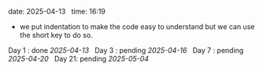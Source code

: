 date: 2025-04-13  
time: 16:19  


- we put indentation to make the code easy to understand but we can use the short key to do so. 
  

Day 1 : done *2025-04-13*  
Day 3 : pending *2025-04-16*  
Day 7 : pending *2025-04-20*  
Day 21: pending *2025-05-04*